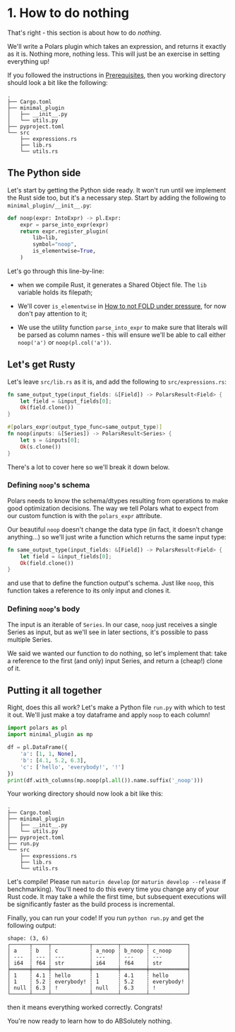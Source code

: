# 1. How to do nothing

That's right - this section is about how to do _nothing_.

We'll write a Polars plugin which takes an expression, and returns it exactly
as it is. Nothing more, nothing less. This will just be an exercise in setting
everything up!

If you followed the instructions in [Prerequisites], then you working directory
should look a bit like the following:
```
.
├── Cargo.toml
├── minimal_plugin
│   ├── __init__.py
│   └── utils.py
├── pyproject.toml
└── src
    ├── expressions.rs
    ├── lib.rs
    └── utils.rs
```

  [Prerequisites]: ../prerequisites/

## The Python side

Let's start by getting the Python side ready. It won't run until we
implement the Rust side too, but it's a necessary step.
Start by adding the following to `minimal_plugin/__init__.py`:

```python
def noop(expr: IntoExpr) -> pl.Expr:
    expr = parse_into_expr(expr)
    return expr.register_plugin(
        lib=lib,
        symbol="noop",
        is_elementwise=True,
    )
```
Let's go through this line-by-line:

- when we compile Rust, it generates a Shared Object file.
  The `lib` variable holds its filepath;
- We'll cover `is_elementwise` in [How to not FOLD under pressure], for now don't pay attention to it;
- We use the utility function `parse_into_expr` to make sure that
  literals will be parsed as column names - this will ensure we'll be
  able to call either `noop('a')` or `noop(pl.col('a'))`.

  [How to not FOLD under pressure]: ../cum_sum/

## Let's get Rusty

Let's leave `src/lib.rs` as it is, and add the following to `src/expressions.rs`:

``` rust
fn same_output_type(input_fields: &[Field]) -> PolarsResult<Field> {
    let field = &input_fields[0];
    Ok(field.clone())
}

#[polars_expr(output_type_func=same_output_type)]
fn noop(inputs: &[Series]) -> PolarsResult<Series> {
    let s = &inputs[0];
    Ok(s.clone())
} 
```

There's a lot to cover here so we'll break it down below.

### Defining `noop`'s schema

Polars needs to know the schema/dtypes resulting from operations to make good
optimization decisions. The way we tell Polars what to expect from our custom
function is with the `polars_expr` attribute.

Our beautiful `noop` doesn't change the data type (in fact, it doesn't change anything...)
so we'll just write a function which returns the same input type:

```Rust
fn same_output_type(input_fields: &[Field]) -> PolarsResult<Field> {
    let field = &input_fields[0];
    Ok(field.clone())
}
```
and use that to define the function output's schema. Just like
`noop`, this function takes a reference to its only input and
clones it.

### Defining `noop`'s body

The input is an iterable of `Series`. In our case, `noop` just
receives a single Series as input, but as we'll see in later
sections, it's possible to pass multiple Series.

We said we wanted our function to do nothing, so let's implement
that: take a reference to the first (and only) input Series,
and return a (cheap!) clone of it.

## Putting it all together

Right, does this all work? Let's make a Python file `run.py` with which to
test it out. We'll just make a toy dataframe and apply `noop`
to each column!
```python
import polars as pl
import minimal_plugin as mp

df = pl.DataFrame({
    'a': [1, 1, None],
    'b': [4.1, 5.2, 6.3],
    'c': ['hello', 'everybody!', '!']
})
print(df.with_columns(mp.noop(pl.all()).name.suffix('_noop')))
```

Your working directory should now look a bit like this:

```
.
├── Cargo.toml
├── minimal_plugin
│   ├── __init__.py
│   └── utils.py
├── pyproject.toml
├── run.py
└── src
    ├── expressions.rs
    ├── lib.rs
    └── utils.rs
```

Let's compile! Please run `maturin develop` (or `maturin develop --release` if benchmarking).
You'll need to do this every time you change any of your Rust code.
It may take a while the first time, but subsequent executions will
be significantly faster as the build process is incremental.

Finally, you can run your code! If you run `python run.py` and get
the following output:
```
shape: (3, 6)
┌──────┬─────┬────────────┬────────┬────────┬────────────┐
│ a    ┆ b   ┆ c          ┆ a_noop ┆ b_noop ┆ c_noop     │
│ ---  ┆ --- ┆ ---        ┆ ---    ┆ ---    ┆ ---        │
│ i64  ┆ f64 ┆ str        ┆ i64    ┆ f64    ┆ str        │
╞══════╪═════╪════════════╪════════╪════════╪════════════╡
│ 1    ┆ 4.1 ┆ hello      ┆ 1      ┆ 4.1    ┆ hello      │
│ 1    ┆ 5.2 ┆ everybody! ┆ 1      ┆ 5.2    ┆ everybody! │
│ null ┆ 6.3 ┆ !          ┆ null   ┆ 6.3    ┆ !          │
└──────┴─────┴────────────┴────────┴────────┴────────────┘
```
then it means everything worked correctly. Congrats!

You're now ready to learn how to do ABSolutely nothing.
